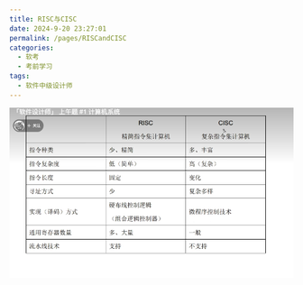 ```yaml
---
title: RISC与CISC
date: 2024-9-20 23:27:01
permalink: /pages/RISCandCISC
categories: 
  - 软考
  - 考前学习
tags: 
  - 软件中级设计师
---
```


![alt text](./assets/image.png)